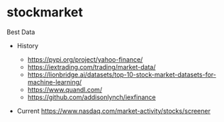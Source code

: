 # stockmarket

Best Data
- History 
  - https://pypi.org/project/yahoo-finance/
  - https://iextrading.com/trading/market-data/ 
  - https://lionbridge.ai/datasets/top-10-stock-market-datasets-for-machine-learning/
  - https://www.quandl.com/ 
  - https://github.com/addisonlynch/iexfinance

- Current https://www.nasdaq.com/market-activity/stocks/screener 

